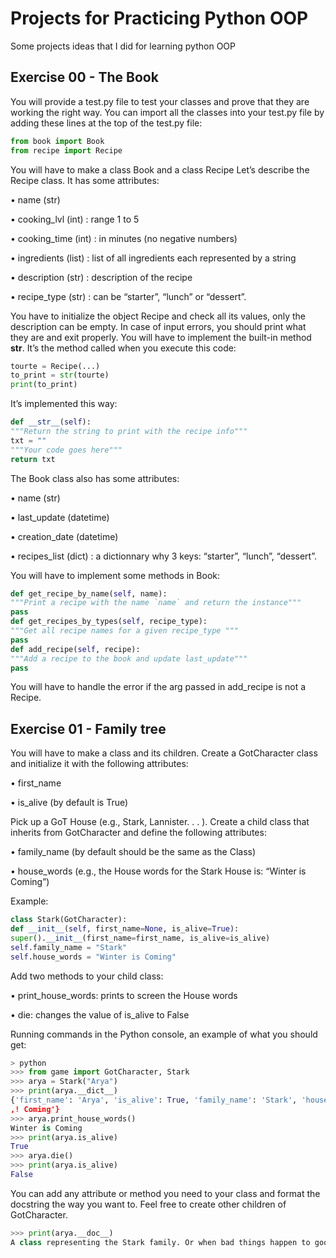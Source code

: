 # Projects for Practicing Python OOP

Some projects ideas that I did for learning python OOP

## Exercise 00 - The Book

You will provide a test.py file to test your classes and prove that they are working the right way.
You can import all the classes into your test.py file by adding these lines at the top of the test.py file:

```python
from book import Book
from recipe import Recipe
```

You will have to make a class Book and a class Recipe
Let’s describe the Recipe class. It has some attributes:

• name (str)

• cooking_lvl (int) : range 1 to 5

• cooking_time (int) : in minutes (no negative numbers)

• ingredients (list) : list of all ingredients each represented by a string

• description (str) : description of the recipe

• recipe_type (str) : can be “starter”, “lunch” or “dessert”.

You have to initialize the object Recipe and check all its values, only the description can be empty.
In case of input errors, you should print what they are and exit properly.
You will have to implement the built-in method __str__.
It’s the method called when you execute this code:

```python
tourte = Recipe(...)
to_print = str(tourte)
print(to_print)
```

It’s implemented this way:

```python
def __str__(self):
"""Return the string to print with the recipe info"""
txt = ""
"""Your code goes here"""
return txt
```

The Book class also has some attributes:

• name (str)

• last_update (datetime)

• creation_date (datetime)

• recipes_list (dict) : a dictionnary why 3 keys: “starter”, “lunch”, “dessert”.

You will have to implement some methods in Book:

```python
def get_recipe_by_name(self, name):
"""Print a recipe with the name `name` and return the instance"""
pass
def get_recipes_by_types(self, recipe_type):
"""Get all recipe names for a given recipe_type """
pass
def add_recipe(self, recipe):
"""Add a recipe to the book and update last_update"""
pass
```

You will have to handle the error if the arg passed in add_recipe is not a Recipe.

## Exercise 01 - Family tree

You will have to make a class and its children.
Create a GotCharacter class and initialize it with the following attributes:

• first_name

• is_alive (by default is True)

Pick up a GoT House (e.g., Stark, Lannister. . . ). Create a child class that inherits from GotCharacter and
define the following attributes:

• family_name (by default should be the same as the Class)

• house_words (e.g., the House words for the Stark House is: “Winter is Coming”)

Example:

```python
class Stark(GotCharacter):
def __init__(self, first_name=None, is_alive=True):
super().__init__(first_name=first_name, is_alive=is_alive)
self.family_name = "Stark"
self.house_words = "Winter is Coming"
```

Add two methods to your child class:

• print_house_words: prints to screen the House words

• die: changes the value of is_alive to False

Running commands in the Python console, an example of what you should get:

```python
> python
>>> from game import GotCharacter, Stark
>>> arya = Stark("Arya")
>>> print(arya.__dict__)
{'first_name': 'Arya', 'is_alive': True, 'family_name': 'Stark', 'house_words': 'Winter is
,! Coming'}
>>> arya.print_house_words()
Winter is Coming
>>> print(arya.is_alive)
True
>>> arya.die()
>>> print(arya.is_alive)
False
```

You can add any attribute or method you need to your class and format the docstring the way you want to.
Feel free to create other children of GotCharacter.

```python
>>> print(arya.__doc__)
A class representing the Stark family. Or when bad things happen to good people.
```
